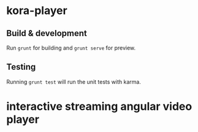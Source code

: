 # kora-player

## Build & development

Run `grunt` for building and `grunt serve` for preview.

## Testing

Running `grunt test` will run the unit tests with karma.
# interactive streaming angular video player
